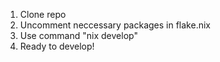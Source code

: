 1. Clone repo
2. Uncomment neccessary packages in flake.nix
3. Use command "nix develop"
4. Ready to develop!
